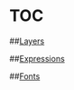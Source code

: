 # TOC

##[Layers](./layers)

##[Expressions](./properties/expressions)

##[Fonts](./properties/fonts)